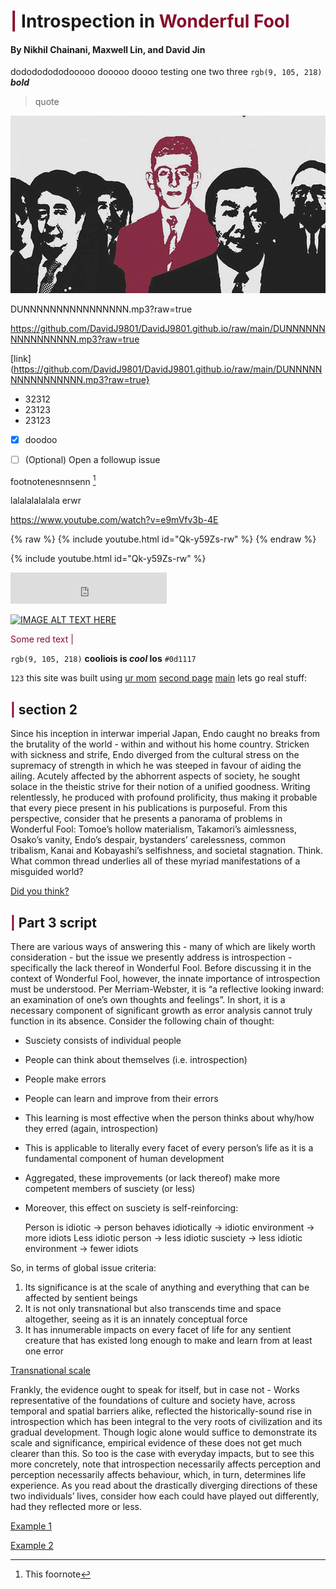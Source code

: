 # <span style="color: #880D2C">|</span> Introspection in <span style="color: #880D2C"> Wonderful Fool </span>

#### By Nikhil Chainani, Maxwell Lin, and David Jin
dodododododooooo dooooo doooo 
testing one two three
`rgb(9, 105, 218)`
***bold***
> quote




![This is an image](wonderfool.jpg)




DUNNNNNNNNNNNNNNNN.mp3?raw=true

https://github.com/DavidJ9801/DavidJ9801.github.io/raw/main/DUNNNNNNNNNNNNNNNN.mp3?raw=true

[link](https://github.com/DavidJ9801/DavidJ9801.github.io/raw/main/DUNNNNNNNNNNNNNNNN.mp3?raw=true}





- 32312
- 23123
- 23123
- [x] doodoo

- [ ] \(Optional) Open a followup issue

footnotenesnnsenn [^1]

lalalalalalala
erwr

[^1]: This foornote

https://www.youtube.com/watch?v=e9mVfv3b-4E

{% raw %} {% include youtube.html id="Qk-y59Zs-rw" %}
{% endraw %}

{% include youtube.html id="Qk-y59Zs-rw" %}

<iframe width="250" height="50" src="https://www.youtube.com/embed/aQQO0w9aMhs" title="YouTube video player" frameborder="0" allow="accelerometer; autoplay; clipboard-write; encrypted-media; gyroscope; picture-in-picture" allowfullscreen></iframe>


[![IMAGE ALT TEXT HERE](https://img.youtube.com/vi/e9mVfv3b-4E/0.jpg)](https://www.youtube.com/watch?v=e9mVfv3b-4E)


<span style="color: #880D2C"> Some red text </span>
<span style="color: #880D2C">|</span>


`rgb(9, 105, 218)`
**cooliois is _cool_ los**
`#0d1117`

`123`
this site was built using [ur mom](https://google.com)
[second page](second)
[main](README.md)
lets go real stuff:
## <span style="color: #880D2C">|</span> section 2
Since his inception in interwar imperial Japan, Endo caught no breaks from the brutality of the world - within and without his home country. Stricken with sickness and strife, Endo diverged from the cultural stress on the supremacy of strength in which he was steeped in favour of aiding the ailing. Acutely affected by the abhorrent aspects of society, he sought solace in the theistic strive for their notion of a unified goodness. Writing relentlessly, he produced with profound prolificity, thus making it probable that every piece present in his publications is purposeful. From this perspective, consider that he presents a panorama of problems in Wonderful Fool: Tomoe’s hollow materialism, Takamori’s aimlessness, Osako’s vanity, Endo’s despair, bystanders’ carelessness, common tribalism, Kanai and Kobayashi’s selfishness, and societal stagnation. Think. What common thread underlies all of these myriad manifestations of a misguided world?

[Did you think?](https://docs.google.com/forms/d/124yHCaDCUNAc0mDrndyVyfnh9AyiXDk5wqTz-rl0gcw)

## <span style="color: #880D2C">|</span> Part 3 script
There are various ways of answering this - many of which are likely worth consideration - but the issue we presently address is introspection - specifically the lack thereof in Wonderful Fool.
Before discussing it in the context of Wonderful Fool, however, the innate importance of introspection must be understood. Per Merriam-Webster, it is “a reflective looking inward: an examination of one’s own thoughts and feelings”. In short, it is a necessary component of significant growth as error analysis cannot truly function in its absence. Consider the following chain of thought:
- Susciety consists of individual people
- People can think about themselves (i.e. introspection)
- People make errors
- People can learn and improve from their errors
- This learning is most effective when the person thinks about why/how they erred (again, introspection)
- This is applicable to literally every facet of every person’s life as it is a fundamental component of human development
- Aggregated, these improvements (or lack thereof) make more competent members of susciety (or less)
- Moreover, this effect on susciety is self-reinforcing:
 
    Person is idiotic -> person behaves idiotically -> idiotic environment -> more idiots
    Less idiotic person -> less idiotic susciety -> less idiotic environment -> fewer idiots
    
So, in terms of global issue criteria:
1. Its significance is at the scale of anything and everything that can be affected by sentient beings
2. It is not only transnational but also transcends time and space altogether, seeing as it is an innately conceptual force
3. It has innumerable impacts on every facet of life for any sentient creature that has existed long enough to make and learn from at least one error

[Transnational scale](https://www.frontiersin.org/articles/10.3389/fnint.2012.00080/full)

Frankly, the evidence ought to speak for itself, but in case not - 
Works representative of the foundations of culture and society have, across temporal and spatial barriers alike, reflected the historically-sound rise in introspection which has been integral to the very roots of civilization and its gradual development. Though logic alone would suffice to demonstrate its scale and significance, empirical evidence of these does not get much clearer than this. So too is the case with everyday impacts, but to see this more concretely, note that introspection necessarily affects perception and perception necessarily affects behaviour, which, in turn, determines life experience. As you read about the drastically diverging directions of these two individuals’ lives, consider how each could have played out differently, had they reflected more or less.

[Example 1](https://www.reuters.com/world/us/deaths-reported-virginia-walmart-gunman-dead-police-say-2022-11-23/)

[Example 2](https://www.sciencedirect.com/science/article/pii/S0012160619303355?via%3Dihub)
